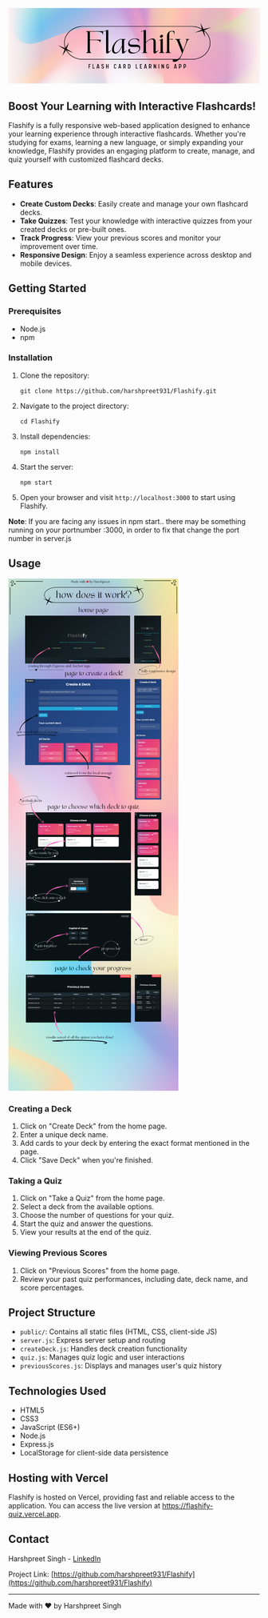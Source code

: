 ![BannerImage](./public/images/bannerImg.png)

## Boost Your Learning with Interactive Flashcards!

Flashify is a fully responsive web-based application designed to enhance your learning experience through interactive flashcards. Whether you're studying for exams, learning a new language, or simply expanding your knowledge, Flashify provides an engaging platform to create, manage, and quiz yourself with customized flashcard decks.

## Features

- **Create Custom Decks**: Easily create and manage your own flashcard decks.
- **Take Quizzes**: Test your knowledge with interactive quizzes from your created decks or pre-built ones.
- **Track Progress**: View your previous scores and monitor your improvement over time.
- **Responsive Design**: Enjoy a seamless experience across desktop and mobile devices.

## Getting Started

### Prerequisites

- Node.js
- npm

### Installation

1. Clone the repository:
   ```
   git clone https://github.com/harshpreet931/Flashify.git
   ```

2. Navigate to the project directory:
   ```
   cd Flashify
   ```

3. Install dependencies:
   ```
   npm install
   ```

4. Start the server:
   ```
   npm start
   ```

5. Open your browser and visit `http://localhost:3000` to start using Flashify.

**Note**: If you are facing any issues in npm start.. there may be something running on your portnumber :3000, in order to fix that change the port number in server.js

## Usage
![Explainer](./public/images/explainer.png)

### Creating a Deck

1. Click on "Create Deck" from the home page.
2. Enter a unique deck name.
3. Add cards to your deck by entering the exact format mentioned in the page.
4. Click "Save Deck" when you're finished.

### Taking a Quiz

1. Click on "Take a Quiz" from the home page.
2. Select a deck from the available options.
3. Choose the number of questions for your quiz.
4. Start the quiz and answer the questions.
5. View your results at the end of the quiz.

### Viewing Previous Scores

1. Click on "Previous Scores" from the home page.
2. Review your past quiz performances, including date, deck name, and score percentages.

## Project Structure

- `public/`: Contains all static files (HTML, CSS, client-side JS)
- `server.js`: Express server setup and routing
- `createDeck.js`: Handles deck creation functionality
- `quiz.js`: Manages quiz logic and user interactions
- `previousScores.js`: Displays and manages user's quiz history

## Technologies Used

- HTML5
- CSS3
- JavaScript (ES6+)
- Node.js
- Express.js
- LocalStorage for client-side data persistence

## Hosting with Vercel
Flashify is hosted on Vercel, providing fast and reliable access to the application. You can access the live version at https://flashify-quiz.vercel.app.

## Contact

Harshpreet Singh - [LinkedIn](https://www.linkedin.com/in/harshpreet931/)

Project Link: [https://github.com/harshpreet931/Flashify](https://github.com/harshpreet931/Flashify)

---

Made with ❤️ by Harshpreet Singh